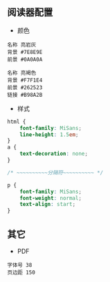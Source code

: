 ## 阅读器配置

- 颜色

```
名称 亮岩灰
背景 #7E8E9E
前景 #0A0A0A
```
```
名称 亮褐色
背景 #F7F1E4
前景 #262523
链接 #B98A2B
```

- 样式

```css
html {
    font-family: MiSans;
    line-height: 1.5em;
}
a {
    text-decoration: none;
}
```
```css
/* ~~~~~~~~~~分隔符~~~~~~~~~~ */
```
```css
p {
    font-family: MiSans;
    font-weight: normal;
    text-align: start;
}
```

## 其它

- PDF
```
字体号 38
页边距 150
```
